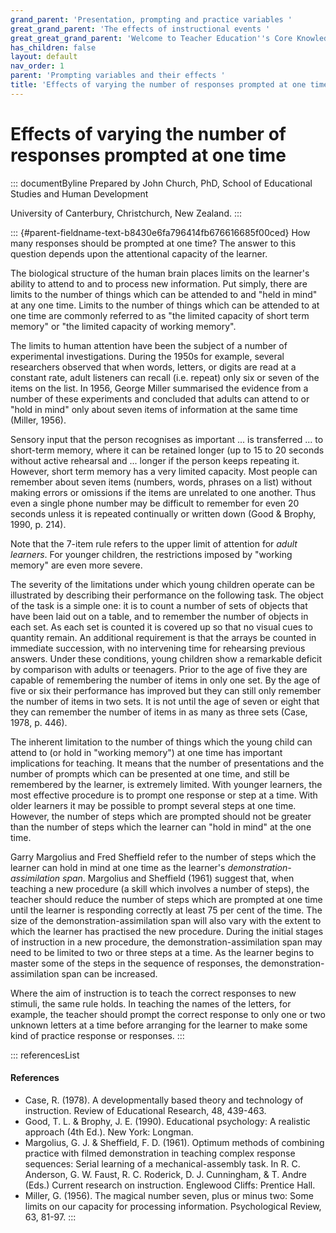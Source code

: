 ```yaml
---
grand_parent: 'Presentation, prompting and practice variables '
great_grand_parent: 'The effects of instructional events '
great_great_grand_parent: 'Welcome to Teacher Education''s Core Knowledge and Skills.'
has_children: false
layout: default
nav_order: 1
parent: 'Prompting variables and their effects '
title: 'Effects of varying the number of responses prompted at one time '
---
```

# Effects of varying the number of responses prompted at one time 


::: documentByline
Prepared by John Church, PhD, School of Educational Studies and Human
Development

University of Canterbury, Christchurch, New Zealand.
:::

::: {#parent-fieldname-text-b8430e6fa796414fb676616685f00ced}
How many responses should be prompted at one time? The answer to this
question depends upon the attentional capacity of the learner.

The biological structure of the human brain places limits on the
learner\'s ability to attend to and to process new information. Put
simply, there are limits to the number of things which can be attended
to and \"held in mind\" at any one time. Limits to the number of things
which can be attended to at one time are commonly referred to as \"the
limited capacity of short term memory\" or \"the limited capacity of
working memory\".

The limits to human attention have been the subject of a number of
experimental investigations. During the 1950s for example, several
researchers observed that when words, letters, or digits are read at a
constant rate, adult listeners can recall (i.e. repeat) only six or
seven of the items on the list. In 1956, George Miller summarised the
evidence from a number of these experiments and concluded that adults
can attend to or \"hold in mind\" only about seven items of information
at the same time (Miller, 1956).

Sensory input that the person recognises as important \... is
transferred \... to short-term memory, where it can be retained longer
(up to 15 to 20 seconds without active rehearsal and \... longer if the
person keeps repeating it. However, short term memory has a very limited
capacity. Most people can remember about seven items (numbers, words,
phrases on a list) without making errors or omissions if the items are
unrelated to one another. Thus even a single phone number may be
difficult to remember for even 20 seconds unless it is repeated
continually or written down (Good & Brophy, 1990, p. 214).

Note that the 7-item rule refers to the upper limit of attention for
*adult learners*. For younger children, the restrictions imposed by
\"working memory\" are even more severe.

The severity of the limitations under which young children operate can
be illustrated by describing their performance on the following task.
The object of the task is a simple one: it is to count a number of sets
of objects that have been laid out on a table, and to remember the
number of objects in each set. As each set is counted it is covered up
so that no visual cues to quantity remain. An additional requirement is
that the arrays be counted in immediate succession, with no intervening
time for rehearsing previous answers. Under these conditions, young
children show a remarkable deficit by comparison with adults or
teenagers. Prior to the age of five they are capable of remembering the
number of items in only one set. By the age of five or six their
performance has improved but they can still only remember the number of
items in two sets. It is not until the age of seven or eight that they
can remember the number of items in as many as three sets (Case, 1978,
p. 446).

The inherent limitation to the number of things which the young child
can attend to (or hold in \"working memory\") at one time has important
implications for teaching. It means that the number of presentations and
the number of prompts which can be presented at one time, and still be
remembered by the learner, is extremely limited. With younger learners,
the most effective procedure is to prompt one response or step at a
time. With older learners it may be possible to prompt several steps at
one time. However, the number of steps which are prompted should not be
greater than the number of steps which the learner can \"hold in mind\"
at the one time.

Garry Margolius and Fred Sheffield refer to the number of steps which
the learner can hold in mind at one time as the learner\'s
*demonstration-assimilation span*. Margolius and Sheffield (1961)
suggest that, when teaching a new procedure (a skill which involves a
number of steps), the teacher should reduce the number of steps which
are prompted at one time until the learner is responding correctly at
least 75 per cent of the time. The size of the
demonstration-assimilation span will also vary with the extent to which
the learner has practised the new procedure. During the initial stages
of instruction in a new procedure, the demonstration-assimilation span
may need to be limited to two or three steps at a time. As the learner
begins to master some of the steps in the sequence of responses, the
demonstration-assimilation span can be increased.

Where the aim of instruction is to teach the correct responses to new
stimuli, the same rule holds. In teaching the names of the letters, for
example, the teacher should prompt the correct response to only one or
two unknown letters at a time before arranging for the learner to make
some kind of practice response or responses.
:::

::: referencesList
#### References

-   Case, R. (1978). A developmentally based theory and technology of
    instruction. Review of Educational Research, 48, 439-463.
-   Good, T. L. & Brophy, J. E. (1990). Educational psychology: A
    realistic approach (4th Ed.). New York: Longman.
-   Margolius, G. J. & Sheffield, F. D. (1961). Optimum methods of
    combining practice with filmed demonstration in teaching complex
    response sequences: Serial learning of a mechanical-assembly task.
    In R. C. Anderson, G. W. Faust, R. C. Roderick, D. J. Cunningham,
    & T. Andre (Eds.) Current research on instruction. Englewood Cliffs:
    Prentice Hall.
-   Miller, G. (1956). The magical number seven, plus or minus two: Some
    limits on our capacity for processing information. Psychological
    Review, 63, 81-97.
:::
